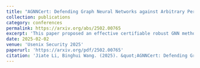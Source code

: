 ```yaml
---
title: "AGNNCert: Defending Graph Neural Networks against Arbitrary Perturbations with Deterministic Certification"
collection: publications
category: conferences
permalink: https://arxiv.org/abs/2502.00765
excerpt: 'This paper proposed an effective certifiable robust GNN method against arbitary perturbations'
date: 2025-02-02
venue: 'Usenix Security 2025'
paperurl: 'https://arxiv.org/pdf/2502.00765'
citation: 'Jiate Li, Binghui Wang. (2025). &quot;AGNNCert: Defending Graph Neural Networks against Arbitrary Perturbations with Deterministic Certification.&quot; <i>Usenix Security 2025</i>.'
---
```

